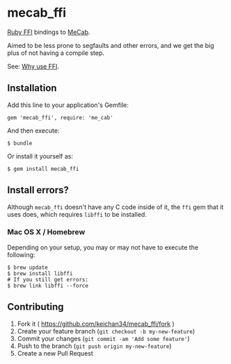 # mecab_ffi

[Ruby FFI](https://github.com/ffi/ffi) bindings to [MeCab](https://code.google.com/p/mecab/).

Aimed to be less prone to segfaults and other errors, and we get the big plus of not having a compile step.

See: [Why use FFI](https://github.com/ffi/ffi/wiki/why-use-ffi).

## Installation

Add this line to your application's Gemfile:

    gem 'mecab_ffi', require: 'me_cab'

And then execute:

    $ bundle

Or install it yourself as:

    $ gem install mecab_ffi

## Install errors?

Although `mecab_ffi` doesn't have any C code inside of it, the `ffi` gem that it uses does, which requires `libffi` to be installed.

### Mac OS X / Homebrew

Depending on your setup, you may or may not have to execute the following:

```
$ brew update
$ brew install libffi
# If you still get errors:
$ brew link libffi --force
```

## Contributing

1. Fork it ( https://github.com/keichan34/mecab_ffi/fork )
2. Create your feature branch (`git checkout -b my-new-feature`)
3. Commit your changes (`git commit -am 'Add some feature'`)
4. Push to the branch (`git push origin my-new-feature`)
5. Create a new Pull Request
